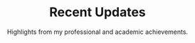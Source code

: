 ---
widget: "custom_accomplishments"
title: "Recent Updates"
subtitle: "Highlights from my professional and academic achievements."
items:
  - title: "Developed Sociology 101 Curriculum"
    organization: "Hendrix College"
    description: "Designed engaging lectures and activities for first-year students, focusing on fostering sociological imagination."
    date_start: "2023-01-01"
    date_end: "2023-05-01"
    url: "https://example.com/sociology-101"

  - title: "Published Research on Race and Education"
    organization: "Journal of Sociology"
    description: "Authored a paper examining the intersection of race, class, and educational equity in higher education."
    date_start: "2022-06-01"
    date_end: "2022-12-01"
    url: "https://example.com/research-publication"

  - title: "Hosted Teaching Workshop"
    organization: "Hendrix College"
    description: "Led a workshop on innovative pedagogical approaches for inclusive classrooms."
    date_start: "2022-08-01"
    date_end: "2022-08-15"
    url: "https://example.com/teaching-workshop"

  - title: "Keynote Speaker at Sociology Conference"
    organization: "American Sociological Association"
    description: "Delivered a keynote address on the future of education and digital inequality."
    date_start: "2023-03-01"
    url: "https://example.com/keynote-address"
---